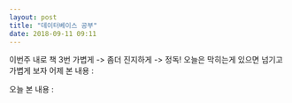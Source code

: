 ```yaml
---
layout: post
title: "데이터베이스 공부"
date: 2018-09-11 09:11
---
```

이번주 내로 책 3번 가볍게 -> 좀더 진지하게 -> 정독!
오늘은 막히는게 있으면 넘기고 가볍게 보자 
어제 본 내용 :

오늘 본 내용 :
